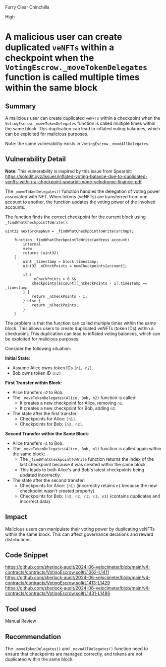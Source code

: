 Furry Clear Chinchilla

High

# A malicious user can create duplicated `veNFTs` within a checkpoint when the `VotingEscrow._moveTokenDelegates` function is called multiple times within the same block

## Summary

A malicious user can create duplicated `veNFTs` within a checkpoint when the `VotingEscrow._moveTokenDelegates` function is called multiple times within the same block. This duplication can lead to inflated voting balances, which can be exploited for malicious purposes.

Note: the same vulnerability exists in `VotingEscrow._moveAllDelegates`.
## Vulnerability Detail

**Note**: This vulnerability is inspired by this issue from Spearbit: https://solodit.xyz/issues/inflated-voting-balance-due-to-duplicated-venfts-within-a-checkpoint-spearbit-none-velodrome-finance-pdf

The `_moveTokenDelegates()` function handles the delegation of voting power associated with NFT. When tokens (veNFTs) are transferred from one account to another, the function updates the voting power of the involved accounts.

The function finds the correct checkpoint for the current block using `_findWhatCheckpointToWrite()`:

```solidity
uint32 nextSrcRepNum = _findWhatCheckpointToWrite(srcRep);
```

```solidity
    function _findWhatCheckpointToWrite(address account)
        internal
        view
        returns (uint32)
    {
        uint _timestamp = block.timestamp;
        uint32 _nCheckPoints = numCheckpoints[account];

        if (
            _nCheckPoints > 0 &&
            checkpoints[account][_nCheckPoints - 1].timestamp == _timestamp 
        ) {
            return _nCheckPoints - 1;
        } else {
            return _nCheckPoints;
        }
    }
```

The problem is that the function can called multiple times within the same block. This allows users to create duplicated veNFTs (token IDs) within a checkpoint. This duplication can lead to inflated voting balances, which can be exploited for malicious purposes.

Consider the following situation:

**Initial State**:
- Assume Alice owns token IDs `[n1, n2]`.
- Bob owns token ID `[n3]`

**First Transfer within Block**:
- Alice transfers `n2` to Bob.
- The `_moveTokenDelegates(Alice, Bob, n2)` function is called:
    - It creates a new checkpoint for Alice, removing `n2`.
    - It creates a new checkpoint for Bob, adding `n2`.
- The state after the first transfer:
    - Checkpoints for Alice: `[n1]`.
    - Checkpoints for Bob: `[n3, n2]`.

**Second Transfer within the Same Block**:

- Alice transfers `n1` to Bob.
- The `_moveTokenDelegates(Alice, Bob, n1)` function is called again within the same block:
    - The `_findWhatCheckpointToWrite` function returns the index of the last checkpoint because it was created within the same block.
    - This leads to both Alice's and Bob's latest checkpoints being updated incorrectly.
- The state after the second transfer:
    - Checkpoints for Alice: `[n1]` (incorrectly retains `n1` because the new checkpoint wasn't created properly).
    - Checkpoints for Bob: `[n3, n2, n2, n3, n1]` (contains duplicates and incorrect data).
## Impact

Malicious users can manipulate their voting power by duplicating veNFTs within the same block. This can affect governance decisions and reward distributions.
## Code Snippet

https://github.com/sherlock-audit/2024-06-velocimeter/blob/main/v4-contracts/contracts/VotingEscrow.sol#L1362-L1411
https://github.com/sherlock-audit/2024-06-velocimeter/blob/main/v4-contracts/contracts/VotingEscrow.sol#L1413-L1429
https://github.com/sherlock-audit/2024-06-velocimeter/blob/main/v4-contracts/contracts/VotingEscrow.sol#L1431-L1486
## Tool used

Manual Review

## Recommendation

The `_moveTokenDelegates()` and `_moveAllDelegates()` function need to ensure that checkpoints are managed correctly, and tokens are not duplicated within the same block.